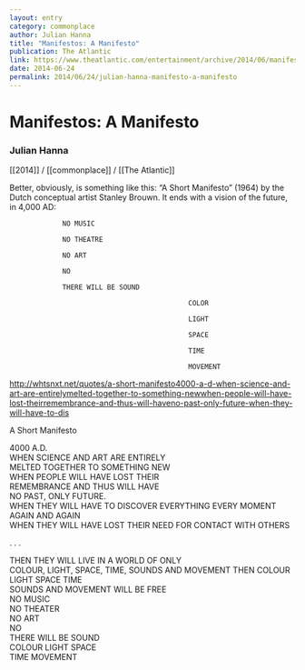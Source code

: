 ```yaml
---
layout: entry
category: commonplace
author: Julian Hanna
title: "Manifestos: A Manifesto"
publication: The Atlantic
link: https://www.theatlantic.com/entertainment/archive/2014/06/manifestos-a-manifesto-the-10-things-all-manifestos-need/372135/
date: 2014-06-24
permalink: 2014/06/24/julian-hanna-manifesto-a-manifesto
---
```


# Manifestos: A Manifesto

### Julian Hanna

[[2014]] / [[commonplace]] / [[The Atlantic]]

Better, obviously, is something like this: “A Short Manifesto” (1964) by the Dutch conceptual artist Stanley Brouwn. It ends with a vision of the future, in 4,000 AD:

                 NO MUSIC

                 NO THEATRE

                 NO ART

                 NO

                 THERE WILL BE SOUND

                                                COLOR

                                                LIGHT           

                                                SPACE

                                                TIME

                                                MOVEMENT

http://whtsnxt.net/quotes/a-short-manifesto4000-a-d-when-science-and-art-are-entirelymelted-together-to-something-newwhen-people-will-have-lost-theirremembrance-and-thus-will-haveno-past-only-future-when-they-will-have-to-dis

A Short Manifesto

4000 A.D.
<br>WHEN SCIENCE AND ART ARE ENTIRELY
<br>MELTED TOGETHER TO SOMETHING NEW
<br>WHEN PEOPLE WILL HAVE LOST THEIR
<br>REMEMBRANCE AND THUS WILL HAVE
<br>NO PAST, ONLY FUTURE.
<br>WHEN THEY WILL HAVE TO DISCOVER EVERYTHING EVERY MOMENT AGAIN AND AGAIN
<br>WHEN THEY WILL HAVE LOST THEIR NEED FOR CONTACT WITH OTHERS 

. . .

THEN THEY WILL LIVE IN A WORLD OF ONLY
<br>COLOUR, LIGHT, SPACE, TIME, SOUNDS AND MOVEMENT THEN COLOUR LIGHT SPACE TIME
<br>SOUNDS AND MOVEMENT WILL BE FREE
<br>NO MUSIC
<br>NO THEATER
<br>NO ART
<br>NO
<br>THERE WILL BE SOUND
<br>COLOUR LIGHT SPACE
<br>TIME MOVEMENT